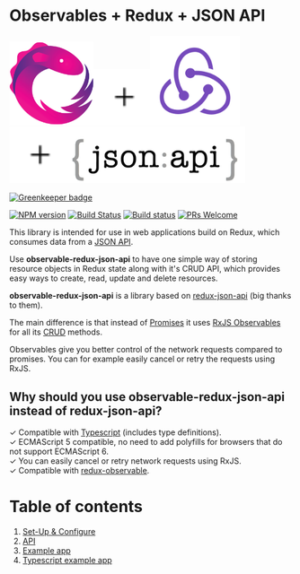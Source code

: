 # Observables + Redux + JSON API

<a href="http://reactivex.io/rxjs/"><img src="images/rxjs-logo.png" width="150"></a><img src="images/plus.svg" width="100"><a href="https://redux.js.org/"><img src="images/redux-logo.svg" width="160"></a><img src="images/plus.svg" width="100"><a href="http://jsonapi.org/"><img src="images/jsonapi-logo.png" width="320"></a>

[![Greenkeeper badge](https://badges.greenkeeper.io/kristerkari/observable-redux-json-api.svg)](https://greenkeeper.io/)

[![NPM version](https://img.shields.io/npm/v/observable-redux-json-api.svg)](https://www.npmjs.com/package/observable-redux-json-api)
[![Build Status](https://travis-ci.org/kristerkari/observable-redux-json-api.svg?branch=master)](https://travis-ci.org/kristerkari/observable-redux-json-api)
[![Build status](https://ci.appveyor.com/api/projects/status/39y7dxu90yive4vb/branch/master?svg=true)](https://ci.appveyor.com/project/kristerkari/observable-redux-json-api/branch/master)
[![PRs Welcome](https://img.shields.io/badge/PRs-welcome-brightgreen.svg)](https://egghead.io/courses/how-to-contribute-to-an-open-source-project-on-github)

This library is intended for use in web applications build on Redux, which consumes data from a [JSON API](http://jsonapi.org/).

Use **observable-redux-json-api** to have one simple way of storing resource objects in Redux state along with it's CRUD API, which provides easy ways to create, read, update and delete resources.

**observable-redux-json-api** is a library based on [redux-json-api](https://github.com/stonecircle/redux-json-api) (big thanks to them).

The main difference is that instead of [Promises](https://developer.mozilla.org/en-US/docs/Web/JavaScript/Reference/Global_Objects/Promise) it uses [RxJS Observables](http://reactivex.io/rxjs/) for all its [CRUD](https://en.wikipedia.org/wiki/Create,_read,_update_and_delete) methods.

Observables give you better control of the network requests compared to promises. You can for example easily cancel or retry the requests using RxJS.

## Why should you use observable-redux-json-api instead of redux-json-api?

✓ Compatible with [Typescript](https://www.typescriptlang.org/) (includes type definitions).<br />
✓ ECMAScript 5 compatible, no need to add polyfills for browsers that do not support ECMAScript 6.<br />
✓ You can easily cancel or retry network requests using RxJS.<br />
✓ Compatible with [redux-observable](https://redux-observable.js.org/).<br />

# Table of contents

1.  [Set-Up & Configure](docs/set-up-configure.md)
1.  [API](docs/api.md)
1.  [Example app](https://github.com/kristerkari/observable-redux-json-api-example)
1.  [Typescript example app](https://github.com/kristerkari/observable-redux-json-api-typescript-example)
